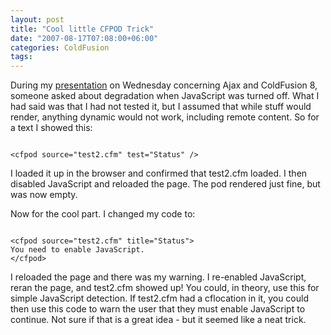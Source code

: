 ```yaml
---
layout: post
title: "Cool little CFPOD Trick"
date: "2007-08-17T07:08:00+06:00"
categories: ColdFusion 
tags: 
---
```


During my <a href="http://www.raymondcamden.com/index.cfm/2007/8/15/Ajax-Presentation-Recording-and-Files">presentation</a> on Wednesday concerning Ajax and ColdFusion 8, someone asked about degradation when JavaScript was turned off. What I had said was that I had not tested it, but I assumed that while stuff would render, anything dynamic would not work, including remote content. So for a text I showed this:

<code>
&lt;cfpod source="test2.cfm" test="Status" /&gt;
</code>

I loaded it up in the browser and confirmed that test2.cfm loaded. I then disabled JavaScript and reloaded the page. The pod rendered just fine, but was now empty. 

Now for the cool part. I changed my code to:

<code>
&lt;cfpod source="test2.cfm" title="Status"&gt;
You need to enable JavaScript.
&lt;/cfpod&gt;
</code>

I reloaded the page and there was my warning. I re-enabled JavaScript, reran the page, and test2.cfm showed up! You could, in theory, use this for simple JavaScript detection. If test2.cfm had a cflocation in it, you could then use this code to warn the user that they must enable JavaScript to continue. Not sure if that is a great idea - but it seemed like a neat trick.